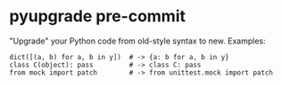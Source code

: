 # pyupgrade pre-commit

"Upgrade" your Python code from old-style syntax to new. Examples:

```
dict([(a, b) for a, b in y])  # -> {a: b for a, b in y}
class C(object): pass         # -> class C: pass
from mock import patch        # -> from unittest.mock import patch
```
